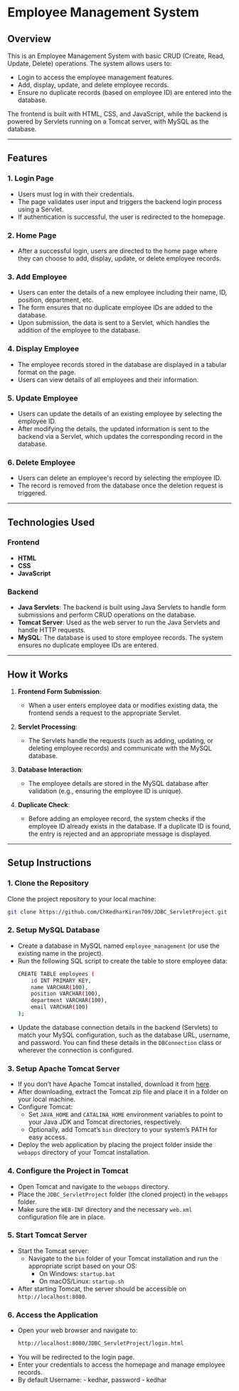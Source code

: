 # Employee Management System

## Overview

This is an Employee Management System with basic CRUD (Create, Read, Update, Delete) operations. The system allows users to:
- Login to access the employee management features.
- Add, display, update, and delete employee records.
- Ensure no duplicate records (based on employee ID) are entered into the database.

The frontend is built with HTML, CSS, and JavaScript, while the backend is powered by Servlets running on a Tomcat server, with MySQL as the database.

---

## Features

### 1. **Login Page**
   - Users must log in with their credentials.
   - The page validates user input and triggers the backend login process using a Servlet.
   - If authentication is successful, the user is redirected to the homepage.

### 2. **Home Page**
   - After a successful login, users are directed to the home page where they can choose to add, display, update, or delete employee records.
   
### 3. **Add Employee**
   - Users can enter the details of a new employee including their name, ID, position, department, etc.
   - The form ensures that no duplicate employee IDs are added to the database.
   - Upon submission, the data is sent to a Servlet, which handles the addition of the employee to the database.

### 4. **Display Employee**
   - The employee records stored in the database are displayed in a tabular format on the page.
   - Users can view details of all employees and their information.
   
### 5. **Update Employee**
   - Users can update the details of an existing employee by selecting the employee ID.
   - After modifying the details, the updated information is sent to the backend via a Servlet, which updates the corresponding record in the database.

### 6. **Delete Employee**
   - Users can delete an employee's record by selecting the employee ID.
   - The record is removed from the database once the deletion request is triggered.

---

## Technologies Used

### Frontend
- **HTML**
- **CSS**
- **JavaScript**

### Backend
- **Java Servlets**: The backend is built using Java Servlets to handle form submissions and perform CRUD operations on the database.
- **Tomcat Server**: Used as the web server to run the Java Servlets and handle HTTP requests.
- **MySQL**: The database is used to store employee records. The system ensures no duplicate employee IDs are entered.

---

## How it Works

1. **Frontend Form Submission**:
   - When a user enters employee data or modifies existing data, the frontend sends a request to the appropriate Servlet.
   
2. **Servlet Processing**:
   - The Servlets handle the requests (such as adding, updating, or deleting employee records) and communicate with the MySQL database.
   
3. **Database Interaction**:
   - The employee details are stored in the MySQL database after validation (e.g., ensuring the employee ID is unique).
   
4. **Duplicate Check**:
   - Before adding an employee record, the system checks if the employee ID already exists in the database. If a duplicate ID is found, the entry is rejected and an appropriate message is displayed.

---

## Setup Instructions

### 1. **Clone the Repository**
   Clone the project repository to your local machine:
   ```bash
   git clone https://github.com/ChKedharKiran709/JDBC_ServletProject.git
 ```
### 2. **Setup MySQL Database**
   - Create a database in MySQL named `employee_management` (or use the existing name in the project).
   - Run the following SQL script to create the table to store employee data:
     ```bash
     CREATE TABLE employees (
         id INT PRIMARY KEY,
         name VARCHAR(100),
         position VARCHAR(100),
         department VARCHAR(100),
         email VARCHAR(100)
     );
     
   - Update the database connection details in the backend (Servlets) to match your MySQL configuration, such as the database URL, username, and password. You can find these details in the `DBConnection` class or wherever the connection is configured.

### 3. **Setup Apache Tomcat Server**
   - If you don’t have Apache Tomcat installed, download it from [here](https://tomcat.apache.org/).
   - After downloading, extract the Tomcat zip file and place it in a folder on your local machine.
   - Configure Tomcat:
     - Set `JAVA_HOME` and `CATALINA_HOME` environment variables to point to your Java JDK and Tomcat directories, respectively.
     - Optionally, add Tomcat’s `bin` directory to your system’s PATH for easy access.
   - Deploy the web application by placing the project folder inside the `webapps` directory of your Tomcat installation.

### 4. **Configure the Project in Tomcat**
   - Open Tomcat and navigate to the `webapps` directory.
   - Place the `JDBC_ServletProject` folder (the cloned project) in the `webapps` folder.
   - Make sure the `WEB-INF` directory and the necessary `web.xml` configuration file are in place.

### 5. **Start Tomcat Server**
   - Start the Tomcat server:
     - Navigate to the `bin` folder of your Tomcat installation and run the appropriate script based on your OS:
       - On Windows: `startup.bat`
       - On macOS/Linux: `startup.sh`
   - After starting Tomcat, the server should be accessible on `http://localhost:8080`.

### 6. **Access the Application**
   - Open your web browser and navigate to:
     ```bash
     http://localhost:8080/JDBC_ServletProject/login.html
     ```
   - You will be redirected to the login page.
   - Enter your credentials to access the homepage and manage employee records.
   - By default Username: - kedhar, password - kedhar




